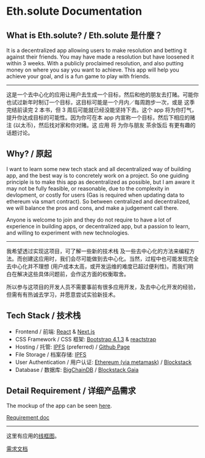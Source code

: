 # Eth.solute Documentation

## What is Eth.solute?  /  Eth.solute 是什麼？

It is a decentralized app allowing users to make resolution and betting it against their friends. You may have made a resolution but have loosened it within 3 weeks. With a publicly proclaimed resolution, and also putting money on where you say you want to achieve. This app will help you achieve your goal, and is a fun game to play with friends.

---

这是一个去中心化的应用让用户去生成一个目标，然后和他的朋友去打赌。可能你也试过新年时制订一个目标，这目标可能是一个月内／每周跑步一次，或是 这季完结前读完 2 本书，但 3 周后可能就已经没能坚持下去。这个 app 将为你打气，提升你达成目标的可能性。因为你可在本 app 内宣称一个目标，然后下相应的赌注 (以太币)，然后找对家和你对赌。这 应用 将 为你与朋友 茶余饭后 有更有趣的话题讨论。

## Why?  /  原起

I want to learn some new tech stack and all decentralized way of building app, and the best way is to concretely work on a project. So one guiding principle is to make this app as decentralized as possible, but I am aware it may not be fully feasible, or reasonable, due to the complexity in devlopment, or costly for users (Gas is required when updating data to ethereum via smart contract). So between centralized and decentralized, we will balance the pros and cons, and make a judgement call there.

Anyone is welcome to join and they do not require to have a lot of experience in building apps, or decentralized app, but a passion to learn, and willing to experiment with new technologies.

---

我希望透过实现这项目，可了解一些新的技术栈 及一些去中心化的方法来编程方法。而创建这应用时，我们会尽可能做到去中心化。当然，过程中也可能发现完全去中心化并不理想 (用户成本太高，或开发运维的难度已超过便利性)。而我们明白在解决这些具体问题前，会作这方面的权衡取舍。

所以参与这项目的开发人员不需要事前有很多应用开发，及去中心化开发的经验，但需有有热诚去学习，并愿意尝试实验新技术。


## Tech Stack  /  技术栈

- Frontend / 前端: [React](https://reactjs.org/) & [Next.js](https://nextjs.org/)
- CSS Framework / CSS 框架: [Bootstrap 4.1.3](http://getbootstrap.com/) & [reactstrap](https://reactstrap.github.io/)
- Hosting / 托管: [IPFS](https://ipfs.io/) (preferred) / [Github Page](https://pages.github.com/)
- File Storage / 档案存储: [IPFS](https://ipfs.io/)
- User Authentication / 用户认证: [Ethereum (via metamask)](https://www.ethereum.org/) / [Blockstack](https://blockstack.org/)
- Database / 数据库: [BigChainDB](https://www.bigchaindb.com/) / [Blockstack Gaia](https://github.com/blockstack/gaia)

## Detail Requirement  /  详细产品需求

The mockup of the app can be seen [here](https://app.moqups.com/jimmychu0807/VhJEc947WR/view).

[Requirement doc](docs/requirements.md)

---

这里有应用的[线框图](https://app.moqups.com/jimmychu0807/VhJEc947WR/view)。

[需求文档](docs/requirements.md)
